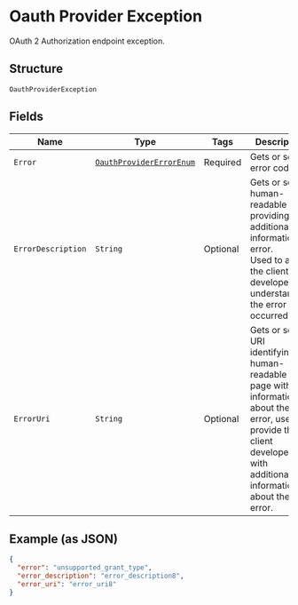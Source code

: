 
# Oauth Provider Exception

OAuth 2 Authorization endpoint exception.

## Structure

`OauthProviderException`

## Fields

| Name | Type | Tags | Description | Getter | Setter |
|  --- | --- | --- | --- | --- | --- |
| `Error` | [`OauthProviderErrorEnum`](../../doc/models/oauth-provider-error-enum.md) | Required | Gets or sets error code. | OauthProviderErrorEnum getError() | setError(OauthProviderErrorEnum error) |
| `ErrorDescription` | `String` | Optional | Gets or sets human-readable text providing additional information on error.<br>Used to assist the client developer in understanding the error that occurred. | String getErrorDescription() | setErrorDescription(String errorDescription) |
| `ErrorUri` | `String` | Optional | Gets or sets a URI identifying a human-readable web page with information about the error, used to provide the client developer with additional information about the error. | String getErrorUri() | setErrorUri(String errorUri) |

## Example (as JSON)

```json
{
  "error": "unsupported_grant_type",
  "error_description": "error_description8",
  "error_uri": "error_uri8"
}
```

